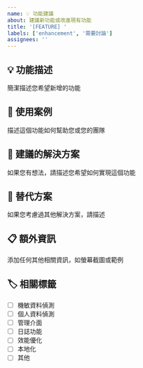 ```yaml
---
name: 💡 功能建議
about: 建議新功能或改進現有功能
title: '[FEATURE] '
labels: ['enhancement', '需要討論']
assignees: ''
---
```


## 💡 功能描述
簡潔描述您希望新增的功能

## 🎯 使用案例
描述這個功能如何幫助您或您的團隊

## 💭 建議的解決方案
如果您有想法，請描述您希望如何實現這個功能

## 🔄 替代方案
如果您考慮過其他解決方案，請描述

## 📋 額外資訊
添加任何其他相關資訊，如螢幕截圖或範例

## 🏷️ 相關標籤
- [ ] 機敏資料偵測
- [ ] 個人資料偵測
- [ ] 管理介面
- [ ] 日誌功能
- [ ] 效能優化
- [ ] 本地化
- [ ] 其他

